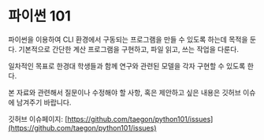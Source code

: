 # 파이썬 101

파이썬을 이용하여 CLI 환경에서 구동되는 프로그램을 만들 수 있도록 하는데 목적을 둔다. 기본적으로 간단한 계산 프로그램을 구현하고, 파일 읽고, 쓰는 작업을 다룬다.

일차적인 목표로 한경대 학생들과 함께 연구와 관련된 모델을 각자 구현할 수 있도록 한다.

본 자료와 관련해서 질문이나 수정해야 할 사항, 혹은 제안하고 싶은 내용은 깃허브 이슈에 남겨주기 바랍니다.

깃허브 이슈페이지: [https://github.com/taegon/python101/issues](https://github.com/taegon/python101/issues)